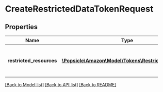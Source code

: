 # CreateRestrictedDataTokenRequest

## Properties
Name | Type | Description | Notes
------------ | ------------- | ------------- | -------------
**restricted_resources** | [**\Popsicle\Amazon\Model\Tokens\RestrictedResource[]**](RestrictedResource.md) | A list of restricted resources. Maximum: 50 | 

[[Back to Model list]](../../README.md#documentation-for-models) [[Back to API list]](../../README.md#documentation-for-api-endpoints) [[Back to README]](../../README.md)

